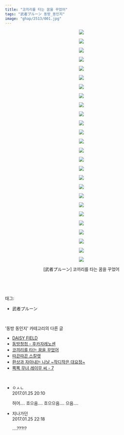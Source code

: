 ```yaml
---
title: "코끼리를 타는 꿈을 꾸었어"
tags: "武者プルーン 동방_동인지"
image: "ghap/2513/001.jpg"
---
```

<div class="article">
<p style="text-align: center; clear: none; float: none;"><img src="{{ site.nasurl }}/ghap/2513/001.jpg"/></p>
<p style="text-align: center; clear: none; float: none;"><img src="{{ site.nasurl }}/ghap/2513/002.jpg"/></p>
<p style="text-align: center; clear: none; float: none;"><img src="{{ site.nasurl }}/ghap/2513/003.jpg"/></p>
<p style="text-align: center; clear: none; float: none;"><img src="{{ site.nasurl }}/ghap/2513/004.jpg"/></p>
<p style="text-align: center; clear: none; float: none;"><img src="{{ site.nasurl }}/ghap/2513/005.jpg"/></p>
<p style="text-align: center; clear: none; float: none;"><img src="{{ site.nasurl }}/ghap/2513/006.jpg"/></p>
<p style="text-align: center; clear: none; float: none;"><img src="{{ site.nasurl }}/ghap/2513/007.jpg"/></p>
<p style="text-align: center; clear: none; float: none;"><img src="{{ site.nasurl }}/ghap/2513/008.jpg"/></p>
<p style="text-align: center; clear: none; float: none;"><img src="{{ site.nasurl }}/ghap/2513/009.jpg"/></p>
<p style="text-align: center; clear: none; float: none;"><img src="{{ site.nasurl }}/ghap/2513/010.jpg"/></p>
<p style="text-align: center; clear: none; float: none;"><img src="{{ site.nasurl }}/ghap/2513/011.jpg"/></p>
<p style="text-align: center; clear: none; float: none;"><img src="{{ site.nasurl }}/ghap/2513/012.jpg"/></p>
<p style="text-align: center; clear: none; float: none;"><img src="{{ site.nasurl }}/ghap/2513/013.jpg"/></p>
<p style="text-align: center; clear: none; float: none;"><img src="{{ site.nasurl }}/ghap/2513/014.jpg"/></p>
<p style="text-align: center; clear: none; float: none;"><img src="{{ site.nasurl }}/ghap/2513/015.jpg"/></p>
<p style="text-align: center; clear: none; float: none;"><img src="{{ site.nasurl }}/ghap/2513/016.jpg"/></p>
<p style="text-align: center; clear: none; float: none;"><img src="{{ site.nasurl }}/ghap/2513/017.jpg"/></p>
<p style="text-align: center; clear: none; float: none;"><img src="{{ site.nasurl }}/ghap/2513/018.jpg"/></p>
<p style="text-align: center; clear: none; float: none;"><img src="{{ site.nasurl }}/ghap/2513/019.jpg"/></p>
<p style="text-align: center; clear: none; float: none;"><img src="{{ site.nasurl }}/ghap/2513/020.jpg"/></p>
<p style="text-align: center; clear: none; float: none;"><img src="{{ site.nasurl }}/ghap/2513/021.jpg"/></p>
<p style="text-align: center; clear: none; float: none;"><img src="{{ site.nasurl }}/ghap/2513/022.jpg"/></p>
<p style="text-align: center; clear: none; float: none;"><img src="{{ site.nasurl }}/ghap/2513/023.jpg"/></p>
<p style="text-align: center; clear: none; float: none;"><img src="{{ site.nasurl }}/ghap/2513/024.jpg"/></p>
<p style="text-align: center; clear: none; float: none;"><img src="{{ site.nasurl }}/ghap/2513/025.jpg"/></p>
<p style="text-align: center; clear: none; float: none;"><img src="{{ site.nasurl }}/ghap/2513/026.jpg"/></p>
<p style="text-align: center; clear: none; float: none;">[武者プルーン] 코끼리를 타는 꿈을 꾸었어</p>
<p><br/></p>
</div><br/>
<div class="tagTrail">
<p>태그: </p>
<ul>
<li>武者プルーン</li>
</ul>
</div><br/>
<div class="another">
<p>'동방 동인지' 카테고리의 다른 글</p>
<ul>
<li><a href="/2016-10-09-ghap_2516">DAISY FIELD</a></li>
<li><a href="/2016-10-09-ghap_2515">동방청첩 - 후카자레노센</a></li>
<li><a href="/2016-10-09-ghap_2513">코끼리를 타는 꿈을 꾸었어</a></li>
<li><a href="/2016-10-09-ghap_2512">따끈따끈 스칼렛</a></li>
<li><a href="/2016-10-09-ghap_2511">환상과 자아내는 나날 ~작디작은 대요정~</a></li>
<li><a href="/2016-10-09-ghap_2508">뾱뾱 무녀 레이무 씨 - 7</a></li>
</ul>
</div><br/>
<div class="cb_module cb_fluid">
<div class="cb_wrt cb_profile">
<div class="comment">
<ul>
<li class="cb_thumb_off" id="comment14900162">
<div class="cb_comment_area">
<div class="cb_info_area">
<div class="cb_section">
<span class="cb_nick_name">ㅇㅅㄴ</span>
</div>
<div class="cb_section">
<span class="cb_date">2017.01.25 20:10 </span>
</div>
</div>
<div class="cb_dsc_comment">
<p class="cb_dsc">
											허어.... 흐으음.... 흐으으음.... 으음....
										</p>
</div>
</div></li>
<li class="cb_thumb_off" id="comment14900278">
<div class="cb_comment_area">
<div class="cb_info_area">
<div class="cb_section">
<span class="cb_nick_name">지나가던</span>
</div>
<div class="cb_section">
<span class="cb_date">2017.01.25 22:18 </span>
</div>
</div>
<div class="cb_dsc_comment">
<p class="cb_dsc">
											....???!?
										</p>
</div>
</div></li>
</ul>
</div>
</div><!-- commentList close -->
</div><br/>
